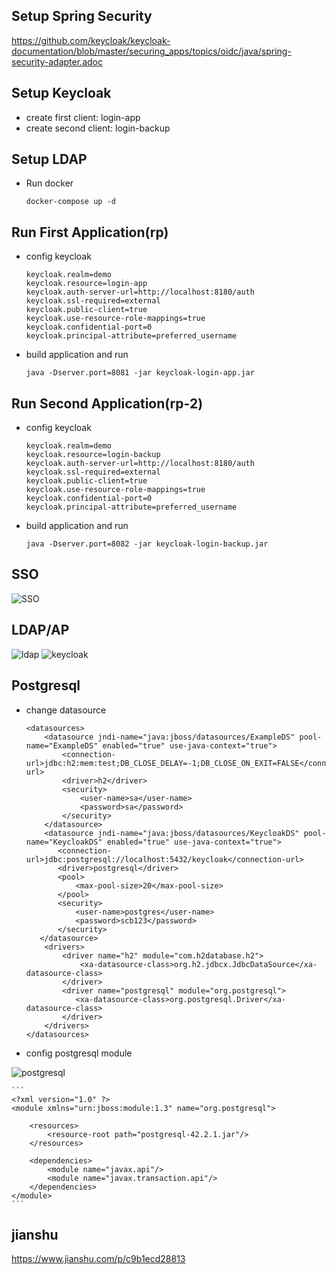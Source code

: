 ## Setup Spring Security
https://github.com/keycloak/keycloak-documentation/blob/master/securing_apps/topics/oidc/java/spring-security-adapter.adoc

## Setup Keycloak
- create first client: login-app
- create second client: login-backup

## Setup LDAP

- Run docker
    ```
    docker-compose up -d
    ```

## Run First Application(rp)

- config keycloak

    ```
    keycloak.realm=demo
    keycloak.resource=login-app
    keycloak.auth-server-url=http://localhost:8180/auth
    keycloak.ssl-required=external
    keycloak.public-client=true
    keycloak.use-resource-role-mappings=true
    keycloak.confidential-port=0
    keycloak.principal-attribute=preferred_username
    ```

- build application and run
    ```
    java -Dserver.port=8081 -jar keycloak-login-app.jar
    ```
    
## Run Second Application(rp-2)

- config keycloak

    ```
    keycloak.realm=demo
    keycloak.resource=login-backup
    keycloak.auth-server-url=http://localhost:8180/auth
    keycloak.ssl-required=external
    keycloak.public-client=true
    keycloak.use-resource-role-mappings=true
    keycloak.confidential-port=0
    keycloak.principal-attribute=preferred_username
    ```

- build application and run
    ```
    java -Dserver.port=8082 -jar keycloak-login-backup.jar
    ```

## SSO
![SSO](SSO.jpg)       
        
## LDAP/AP
![ldap](ldap.png)
![keycloak](keycloak-ldap.png)

## Postgresql
- change datasource

    ```
    <datasources>
        <datasource jndi-name="java:jboss/datasources/ExampleDS" pool-name="ExampleDS" enabled="true" use-java-context="true">
            <connection-url>jdbc:h2:mem:test;DB_CLOSE_DELAY=-1;DB_CLOSE_ON_EXIT=FALSE</connection-url>
            <driver>h2</driver>
            <security>
                <user-name>sa</user-name>
                <password>sa</password>
            </security>
        </datasource>
        <datasource jndi-name="java:jboss/datasources/KeycloakDS" pool-name="KeycloakDS" enabled="true" use-java-context="true">
           <connection-url>jdbc:postgresql://localhost:5432/keycloak</connection-url>
           <driver>postgresql</driver>
           <pool>
               <max-pool-size>20</max-pool-size>
           </pool>
           <security>
               <user-name>postgres</user-name>
               <password>scb123</password>
           </security>
       </datasource>
        <drivers>
            <driver name="h2" module="com.h2database.h2">
                <xa-datasource-class>org.h2.jdbcx.JdbcDataSource</xa-datasource-class>
            </driver>
            <driver name="postgresql" module="org.postgresql">
               <xa-datasource-class>org.postgresql.Driver</xa-datasource-class>
            </driver>
        </drivers>
    </datasources>
    ``` 
- config postgresql module

![postgresql](postgresql-module.png)

    ```
    <?xml version="1.0" ?>
    <module xmlns="urn:jboss:module:1.3" name="org.postgresql">

        <resources>
            <resource-root path="postgresql-42.2.1.jar"/>
        </resources>

        <dependencies>
            <module name="javax.api"/>
            <module name="javax.transaction.api"/>
        </dependencies>
    </module>
    ```


## jianshu
https://www.jianshu.com/p/c9b1ecd28813
